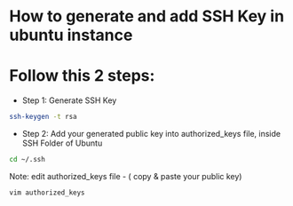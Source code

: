 # How to generate and add SSH Key in ubuntu instance

# Follow this 2 steps:

- Step 1: Generate SSH Key

```bash
ssh-keygen -t rsa
```

- Step 2: Add your generated public key into authorized_keys file, inside SSH Folder of Ubuntu

```bash
cd ~/.ssh
```

Note: edit authorized_keys file - ( copy & paste your public key)

```bash
vim authorized_keys 
```
